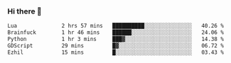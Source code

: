### Hi there 👋

<!--
**gustavkrist/gustavkrist** is a ✨ _special_ ✨ repository because its `README.md` (this file) appears on your GitHub profile.

Here are some ideas to get you started:

- 🔭 I’m currently working on ...
- 🌱 I’m currently learning ...
- 👯 I’m looking to collaborate on ...
- 🤔 I’m looking for help with ...
- 💬 Ask me about ...
- 📫 How to reach me: ...
- 😄 Pronouns: ...
- ⚡ Fun fact: ...
-->

<!--START_SECTION:waka-->

```txt
Lua              2 hrs 57 mins   ██████████░░░░░░░░░░░░░░░   40.26 %
Brainfuck        1 hr 46 mins    ██████░░░░░░░░░░░░░░░░░░░   24.06 %
Python           1 hr 3 mins     ███▓░░░░░░░░░░░░░░░░░░░░░   14.38 %
GDScript         29 mins         █▓░░░░░░░░░░░░░░░░░░░░░░░   06.72 %
Ezhil            15 mins         █░░░░░░░░░░░░░░░░░░░░░░░░   03.43 %
```

<!--END_SECTION:waka-->

